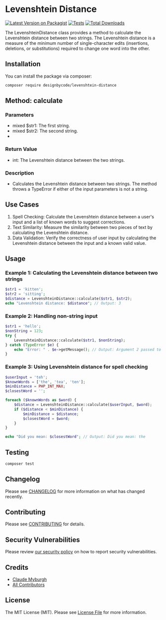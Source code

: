 # Levenshtein Distance

[![Latest Version on Packagist](https://img.shields.io/packagist/v/designbycode/levenshtein-distance.svg?style=flat-square)](https://packagist.org/packages/designbycode/levenshtein-distance)
[![Tests](https://img.shields.io/github/actions/workflow/status/designbycode/levenshtein-distance/run-tests.yml?branch=main&label=tests&style=flat-square)](https://github.com/designbycode/levenshtein-distance/actions/workflows/run-tests.yml)
[![Total Downloads](https://img.shields.io/packagist/dt/designbycode/levenshtein-distance.svg?style=flat-square)](https://packagist.org/packages/designbycode/levenshtein-distance)

The LevenshteinDistance class provides a method to calculate the Levenshtein distance between two strings. The Levenshtein distance is a measure of the minimum number of single-character edits (insertions, deletions, or substitutions) required to change one word into the other.


## Installation

You can install the package via composer:

```bash
composer require designbycode/levenshtein-distance
```

## Method: calculate
### Parameters
 - mixed $str1: The first string.
 - mixed $str2: The second string.
 - 
### Return Value
 - int: The Levenshtein distance between the two strings.
### Description
 - Calculates the Levenshtein distance between two strings. The method throws a TypeError if either of the input parameters is not a string.

## Use Cases
 1. Spell Checking: Calculate the Levenshtein distance between a user's input and a list of known words to suggest corrections.
 2. Text Similarity: Measure the similarity between two pieces of text by calculating the Levenshtein distance.
 3. Data Validation: Verify the correctness of user input by calculating the Levenshtein distance between the input and a known valid value.

## Usage
### Example 1: Calculating the Levenshtein distance between two strings

```php
$str1 = 'kitten';
$str2 = 'sitting';
$distance = LevenshteinDistance::calculate($str1, $str2);
echo "Levenshtein distance: $distance"; // Output: 3
```

### Example 2: Handling non-string input
```php
$str1 = 'hello';
$nonString = 123;
try {
    LevenshteinDistance::calculate($str1, $nonString);
} catch (TypeError $e) {
    echo "Error: " . $e->getMessage(); // Output: Argument 2 passed to LevenshteinDistance::calculate() must be of the type string
}
```

### Example 3: Using Levenshtein distance for spell checking
```php
$userInput = 'teh';
$knownWords = ['the', 'tea', 'ten'];
$minDistance = PHP_INT_MAX;
$closestWord = '';

foreach ($knownWords as $word) {
    $distance = LevenshteinDistance::calculate($userInput, $word);
    if ($distance < $minDistance) {
        $minDistance = $distance;
        $closestWord = $word;
    }
}

echo "Did you mean: $closestWord"; // Output: Did you mean: the
```


## Testing

```bash
composer test
```

## Changelog

Please see [CHANGELOG](CHANGELOG.md) for more information on what has changed recently.

## Contributing

Please see [CONTRIBUTING](https://github.com/spatie/.github/blob/main/CONTRIBUTING.md) for details.

## Security Vulnerabilities

Please review [our security policy](../../security/policy) on how to report security vulnerabilities.

## Credits

- [Claude Myburgh](https://github.com/claudemyburgh)
- [All Contributors](../../contributors)

## License

The MIT License (MIT). Please see [License File](LICENSE.md) for more information.
